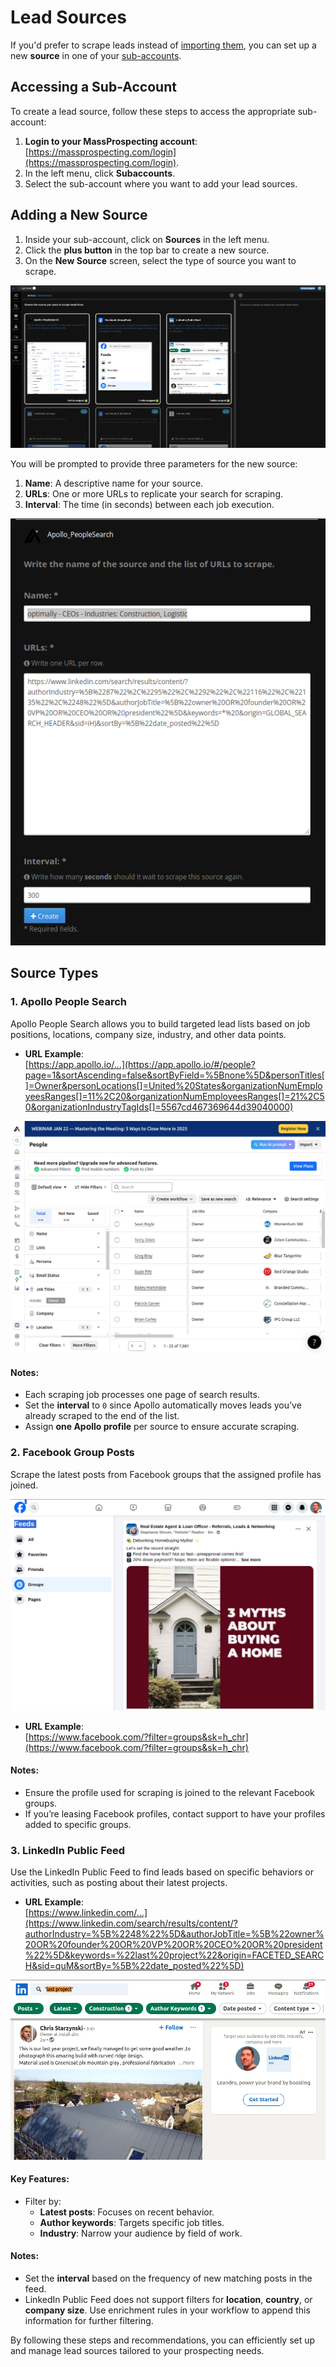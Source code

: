# Lead Sources

If you'd prefer to scrape leads instead of [importing them](/user/4-import-leads.md), you can set up a new **source** in one of your [sub-accounts](/user/1-getting-started.md#2-setup-your-sub-account).

## Accessing a Sub-Account

To create a lead source, follow these steps to access the appropriate sub-account:

1. **Login to your MassProspecting account**: [https://massprospecting.com/login](https://massprospecting.com/login).
2. In the left menu, click **Subaccounts**.
3. Select the sub-account where you want to add your lead sources.

## Adding a New Source

1. Inside your sub-account, click on **Sources** in the left menu.
2. Click the **plus button** in the top bar to create a new source.
3. On the **New Source** screen, select the type of source you want to scrape.

![Types of Lead Sources](../assets/user/5-1.png)

You will be prompted to provide three parameters for the new source:

1. **Name**: A descriptive name for your source.  
2. **URLs**: One or more URLs to replicate your search for scraping.  
3. **Interval**: The time (in seconds) between each job execution.

![New Source Parameters](../assets/user/5-2.png)

## Source Types

### 1. Apollo People Search

Apollo People Search allows you to build targeted lead lists based on job positions, locations, company size, industry, and other data points.

- **URL Example**:  
  [https://app.apollo.io/...](https://app.apollo.io/#/people?page=1&sortAscending=false&sortByField=%5Bnone%5D&personTitles[]=Owner&personLocations[]=United%20States&organizationNumEmployeesRanges[]=11%2C20&organizationNumEmployeesRanges[]=21%2C50&organizationIndustryTagIds[]=5567cd467369644d39040000)

![Apollo Source Parameters](../assets/user/5-3.png)

#### Notes:
- Each scraping job processes one page of search results.
- Set the **interval** to `0` since Apollo automatically moves leads you’ve already scraped to the end of the list.
- Assign **one Apollo profile** per source to ensure accurate scraping.

### 2. Facebook Group Posts

Scrape the latest posts from Facebook groups that the assigned profile has joined.

![Facebook Source Parameters](../assets/user/5-4.png)

- **URL Example**:  
  [https://www.facebook.com/?filter=groups&sk=h_chr](https://www.facebook.com/?filter=groups&sk=h_chr)

#### Notes:
- Ensure the profile used for scraping is joined to the relevant Facebook groups.
- If you’re leasing Facebook profiles, contact support to have your profiles added to specific groups.

### 3. LinkedIn Public Feed

Use the LinkedIn Public Feed to find leads based on specific behaviors or activities, such as posting about their latest projects.

- **URL Example**:  
  [https://www.linkedin.com/...](https://www.linkedin.com/search/results/content/?authorIndustry=%5B%2248%22%5D&authorJobTitle=%5B%22owner%20OR%20founder%20OR%20VP%20OR%20CEO%20OR%20president%22%5D&keywords=%22last%20project%22&origin=FACETED_SEARCH&sid=quM&sortBy=%5B%22date_posted%22%5D)

![LinkedIn Source Parameters](../assets/user/5-5.png)

#### Key Features:
- Filter by:
  - **Latest posts**: Focuses on recent behavior.
  - **Author keywords**: Targets specific job titles.
  - **Industry**: Narrow your audience by field of work.

#### Notes:
- Set the **interval** based on the frequency of new matching posts in the feed.
- LinkedIn Public Feed does not support filters for **location**, **country**, or **company size**. Use enrichment rules in your workflow to append this information for further filtering.

By following these steps and recommendations, you can efficiently set up and manage lead sources tailored to your prospecting needs.
